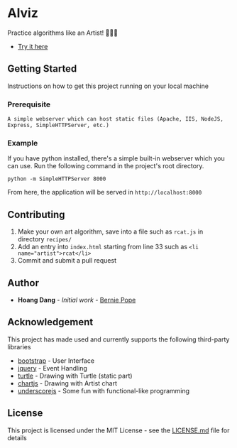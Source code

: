 # Alviz 
Practice algorithms like an Artist! :turtle::turtle::turtle:
* [Try it here](https://cdn.rawgit.com/hoangdangninh/Alviz/master/index.html)

## Getting Started
Instructions on how to get this project running on your local machine

### Prerequisite
```
A simple webserver which can host static files (Apache, IIS, NodeJS, Express, SimpleHTTPServer, etc.)  
```

### Example
If you have python installed,  there's a simple built-in webserver which you can use.
Run the following command in the project's root directory.

```
python -m SimpleHTTPServer 8000
```

From here, the application will be served in `http://localhost:8000`

## Contributing
1) Make your own art algorithm, save into a file such as `rcat.js` in directory `recipes/`
2) Add an entry into `index.html` starting from line 33 such as `<li name="artist">rcat</li>`
3) Commit and submit a pull request

## Author
* **Hoang Dang** - *Initial work* - [Bernie Pope](https://github.com/bjpop)

## Acknowledgement
This project has made used and currently supports the following third-party libraries

* [bootstrap](https://github.com/twbs/bootstrap) - User Interface
* [jquery](https://github.com/jquery/jquery) - Event Handling 
* [turtle](https://github.com/bjpop/js-turtle) - Drawing with Turtle (static part) 
* [chartjs](https://github.com/chartjs/Chart.js) - Drawing with Artist chart
* [underscorejs](http://underscorejs.org/) - Some fun with functional-like programming

## License
This project is licensed under the MIT License - see the [LICENSE.md](LICENSE.md) file for details
